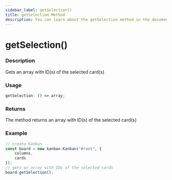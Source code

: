 ```yaml
---
sidebar_label: getSelection()
title: getSelection Method
description: You can learn about the getSelection method in the documentation of the DHTMLX JavaScript Kanban library. Browse developer guides and API reference, try out code examples and live demos, and download a free 30-day evaluation version of DHTMLX Kanban.
---
```


# getSelection()

### Description

Gets an array with ID(s) of the selected card(s)

### Usage

~~~jsx {}
getSelection: () => array;
~~~

### Returns

The method returns an array with ID(s) of the selected card(s)

### Example

~~~jsx {7}
// create Kanban
const board = new kanban.Kanban("#root", {
	columns,
	cards
});
// gets an array with IDs of the selected cards
board.getSelection();
~~~
